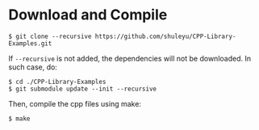 # Download and Compile
```
$ git clone --recursive https://github.com/shuleyu/CPP-Library-Examples.git
```

If `--recursive` is not added, the dependencies will not be downloaded. In such case, do:

```
$ cd ./CPP-Library-Examples
$ git submodule update --init --recursive
```
Then, compile the cpp files using make:

```
$ make
```
